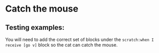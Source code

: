 # Catch the mouse

## Testing examples:

You will need to add the correct set of blocks under the `scratch:when I receive [go v]` block so the cat can catch the mouse.
